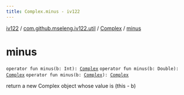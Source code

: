 ```yaml
---
title: Complex.minus - iv122
---
```


[iv122](../../index.md) / [com.github.mseleng.iv122.util](../index.md) / [Complex](index.md) / [minus](.)

# minus

`operator fun minus(b: Int): `[`Complex`](index.md)
`operator fun minus(b: Double): `[`Complex`](index.md)
`operator fun minus(b: `[`Complex`](index.md)`): `[`Complex`](index.md)

return a new Complex object whose value is (this - b)


